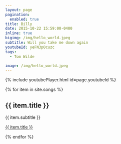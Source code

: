 ```yaml
---
layout: page
pagination:
  enabled: true
title: Billy
date: 2015-10-22 15:59:00-0400
inline: true
bigimg: /img/hello_world.jpeg
subtitle: Will you take me down again
youtubeId: yeFN3pOcuzc
tags:
  - Tom Wilde

image: /img/hello_world.jpeg
---
```


{% include youtubePlayer.html id=page.youtubeId %}

{% for item in site.songs %}
  <h2>{{ item.title }}</h2>
  <p>{{ item.subtitle }}</p>
  <p><a href="{{ item.url }}">{{ item.title }}</a></p>
{% endfor %}
